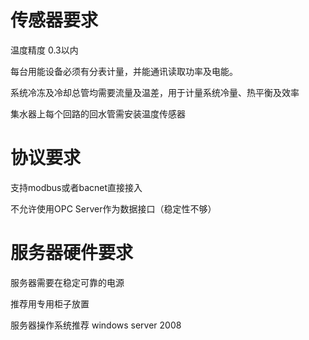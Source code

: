# 传感器要求

温度精度 0.3以内

每台用能设备必须有分表计量，并能通讯读取功率及电能。

系统冷冻及冷却总管均需要流量及温差，用于计量系统冷量、热平衡及效率

集水器上每个回路的回水管需安装温度传感器



# 协议要求

支持modbus或者bacnet直接接入

不允许使用OPC Server作为数据接口（稳定性不够）



# 服务器硬件要求

服务器需要在稳定可靠的电源

推荐用专用柜子放置

服务器操作系统推荐 windows server 2008


